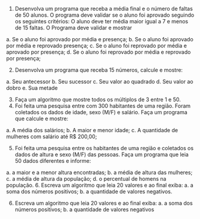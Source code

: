 1. Desenvolva um programa que receba a média final e o número de faltas de 50
   alunos. O programa deve validar se o aluno foi aprovado seguindo os seguintes
   critérios: O aluno deve ter média maior igual a 7 e menos de 15 faltas. O Programa
   deve validar e mostrar

a. Se o aluno foi aprovado por média e presença;
b. Se o aluno foi aprovado por média e reprovado presença;
c. Se o aluno foi reprovado por média e aprovado por presença;
d. Se o aluno foi reprovado por média e reprovado por presença;

2. Desenvolva um programa que receba 15 números, calcule e mostre:

a. Seu antecessor
b. Seu sucessor
c. Seu valor ao quadrado
d. Seu valor ao dobro
e. Sua metade

3. Faça um algoritmo que mostre todos os múltiplos de 3 entre 1 e 50.
4. Foi feita uma pesquisa entre com 300 habitantes de uma região. Foram coletados os
   dados de idade, sexo (M/F) e salário. Faça um programa que calcule e mostre:

a. A média dos salários;
b. A maior e menor idade;
c. A quantidade de mulheres com salário até R$ 200,00;

5. Foi feita uma pesquisa entre os habitantes de uma região e coletados os dados de
   altura e sexo (M/F) das pessoas. Faça um programa que leia 50 dados diferentes e
   informe:

a. a maior e a menor altura encontradas;
b. a média de altura das mulheres;
c. a média de altura da população;
d. o percentual de homens na população. 6. Escreva um algoritmo que leia 20 valores e ao final exiba:
a. a soma dos números positivos;
b. a quantidade de valores negativos.

6. Escreva um algoritmo que leia 20 valores e ao final exiba:
   a. a soma dos números positivos;
   b. a quantidade de valores negativos
